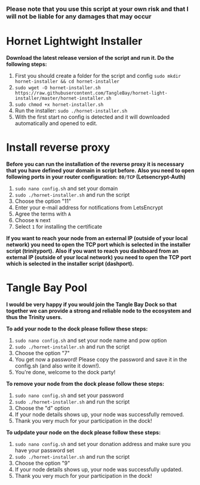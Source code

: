 ### Please note that you use this script at your own risk and that I will not be liable for any damages that may occur ###


# Hornet Lightwight Installer #

**Download the latest release version of the script and run it. Do the following steps:**

1. First you should create a folder for the script and config `sudo mkdir hornet-installer && cd hornet-installer`
2. `sudo wget -O hornet-installer.sh https://raw.githubusercontent.com/TangleBay/hornet-light-installer/master/hornet-installer.sh`
3. `sudo chmod +x hornet-installer.sh`
5. Run the installer: `sudo ./hornet-installer.sh`
6. With the first start no config is detected and it will downloaded automatically and opened to edit.


# Install reverse proxy #

**Before you can run the installation of the reverse proxy it is necessary that you have defined your domain in script before.**
**Also you need to open following ports in your router configuration: `80/TCP` (Letsencrypt-Auth)**

1. `sudo nano config.sh` and set your domain
2. `sudo ./hornet-installer.sh` and run the script
3. Choose the option "11"
4. Enter your e-mail address for notifications from LetsEncrypt
5. Agree the terms with `A`
6. Choose `N` next
7. Select `1` for installing the certificate

**If you want to reach your node from an external IP (outside of your local network) you need to open the TCP port which is selected in the installer script (trinityport).**
**Also if you want to reach you dashboard from an external IP (outside of your local network) you need to open the TCP port which is selected in the installer script (dashport).**


# Tangle Bay Pool #

**I would be very happy if you would join the Tangle Bay Dock so that together we can provide a strong and reliable node to the ecosystem and thus the Trinity users.**

**To add your node to the dock please follow these steps:**
1. `sudo nano config.sh` and set your node name and pow option
2. `sudo ./hornet-installer.sh` and run the script
3. Choose the option "7"
4. You get now a password! Please copy the password and save it in the config.sh (and also write it down!).
5. You're done, welcome to the dock party!

**To remove your node from the dock please follow these steps:**
1. `sudo nano config.sh` and set your password
2. `sudo ./hornet-installer.sh` and run the script
3. Choose the "d" option
4. If your node details shows up, your node was successfully removed.
5. Thank you very much for your participation in the dock!

**To udpdate your node on the dock please follow these steps:**
1. `sudo nano config.sh` and set your donation address and make sure you have your password set
2. `sudo ./hornet-installer.sh` and run the script
3. Choose the option "9"
4. If your node details shows up, your node was successfully updated.
5. Thank you very much for your participation in the dock!